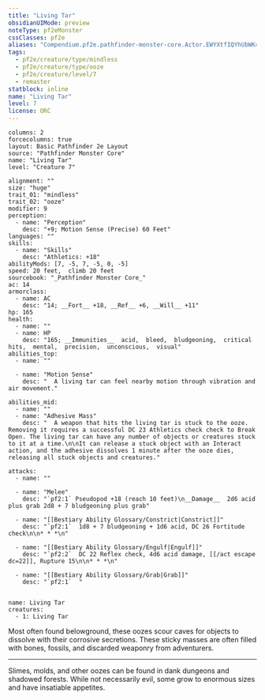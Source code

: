 ```yaml
---
title: "Living Tar"
obsidianUIMode: preview
noteType: pf2eMonster
cssClasses: pf2e
aliases: "Compendium.pf2e.pathfinder-monster-core.Actor.EWYXtfIQYhUbWK4R" 
tags:
  - pf2e/creature/type/mindless
  - pf2e/creature/type/ooze
  - pf2e/creature/level/7
  - remaster
statblock: inline
name: "Living Tar"
level: 7
license: ORC
---
```


```statblock
columns: 2
forcecolumns: true
layout: Basic Pathfinder 2e Layout
source: "Pathfinder Monster Core"
name: "Living Tar"
level: "Creature 7"

alignment: ""
size: "huge"
trait_01: "mindless"
trait_02: "ooze"
modifier: 9
perception:
  - name: "Perception"
    desc: "+9; Motion Sense (Precise) 60 Feet"
languages: ""
skills:
  - name: "Skills"
    desc: "Athletics: +18"
abilityMods: [7, -5, 7, -5, 0, -5]
speed: 20 feet,  climb 20 feet
sourcebook: "_Pathfinder Monster Core_"
ac: 14
armorclass:
  - name: AC
    desc: "14; __Fort__ +18, __Ref__ +6, __Will__ +11"
hp: 165
health:
  - name: ""
  - name: HP
    desc: "165; __Immunities__  acid,  bleed,  bludgeoning,  critical hits,  mental,  precision,  unconscious,  visual"
abilities_top:
  - name: ""

  - name: "Motion Sense"
    desc: "  A living tar can feel nearby motion through vibration and air movement."

abilities_mid:
  - name: ""
  - name: "Adhesive Mass"
    desc: "  A weapon that hits the living tar is stuck to the ooze. Removing it requires a successful DC 23 Athletics check check to Break Open. The living tar can have any number of objects or creatures stuck to it at a time.\n\nIt can release a stuck object with an Interact action, and the adhesive dissolves 1 minute after the ooze dies, releasing all stuck objects and creatures."

attacks:
  - name: ""

  - name: "Melee"
    desc: "`pf2:1` Pseudopod +18 (reach 10 feet)\n__Damage__  2d6 acid plus grab 2d8 + 7 bludgeoning plus grab"

  - name: "[[Bestiary Ability Glossary/Constrict|Constrict]]"
    desc: "`pf2:1`  1d8 + 7 bludgeoning + 1d6 acid, DC 26 Fortitude check\n\n* * *\n"

  - name: "[[Bestiary Ability Glossary/Engulf|Engulf]]"
    desc: "`pf2:2`  DC 22 Reflex check, 4d6 acid damage, [[/act escape dc=22]], Rupture 15\n\n* * *\n"

  - name: "[[Bestiary Ability Glossary/Grab|Grab]]"
    desc: "`pf2:1`  "
 
```

```encounter-table
name: Living Tar
creatures:
  - 1: Living Tar
```



Most often found belowground, these oozes scour caves for objects to dissolve with their corrosive secretions. These sticky masses are often filled with bones, fossils, and discarded weaponry from adventurers.

* * *

Slimes, molds, and other oozes can be found in dank dungeons and shadowed forests. While not necessarily evil, some grow to enormous sizes and have insatiable appetites.
